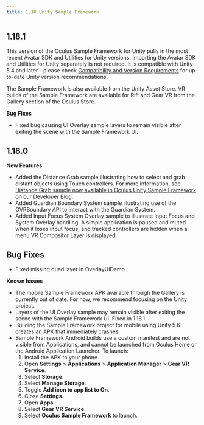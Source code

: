 ```yaml
---
title: 1.18 Unity Sample Framework
---
```




## 1.18.1

This version of the Oculus Sample Framework for Unity pulls in the most recent Avatar SDK and Utilities for Unity versions. Importing the Avatar SDK and Utilities for Unity separately is not required. It is compatible with Unity 5.4 and later - please check [Compatibility and Version Requirements](/documentation/unity/latest/concepts/unity-req/) for up-to-date Unity version recommendations.

The Sample Framework is also available from the Unity Asset Store. VR builds of the Sample Framework are available for Rift and Gear VR from the Gallery section of the Oculus Store.

**Bug Fixes**

* Fixed bug causing UI Overlay sample layers to remain visible after exiting the scene with the Sample Framework UI.


## 1.18.0

**New Features**

* Added the Distance Grab sample illustrating how to select and grab distant objects using Touch controllers. For more information, see [Distance Grab sample now available in Oculus Unity Sample Framework](https://developer3.oculus.com/blog/distance-grab-sample-now-available-in-oculus-unity-sample-framework/) on our Developer Blog.
* Added Guardian Boundary System sample illustrating use of the OVRBoundary API to interact with the Guardian System.
* Added Input Focus System Overlay sample to illustrate Input Focus and System Overlay handling. A simple application is paused and muted when it loses input focus, and tracked controllers are hidden when a menu VR Compositor Layer is displayed.


## Bug Fixes

* Fixed missing quad layer in OverlayUIDemo.


**Known Issues**

* The mobile Sample Framework APK available through the Gallery is currently out of date. For now, we recommend focusing on the Unity project. 
* Layers of the UI Overlay sample may remain visible after exiting the scene with the Sample Framework UI. Fixed in 1.18.1.
* Building the Sample Framework project for mobile using Unity 5.6 creates an APK that immediately crashes.
* Sample Framework Android builds use a custom manifest and are not visible from Applications, and cannot be launched from Oculus Home or the Android Application Launcher. To launch: 
	1. Install the APK to your phone.
	2. Open **Settings** &gt; **Applications** &gt; **Application Manager** &gt; **Gear VR Service**.
	3. Select **Storage**.
	4. Select **Manage Storage**.
	5. Toggle **Add icon to app list to On**.
	6. Close **Settings**.
	7. Open **Apps**.
	8. Select **Gear VR Service**.
	9. Select **Oculus Sample Framework** to launch.
	

